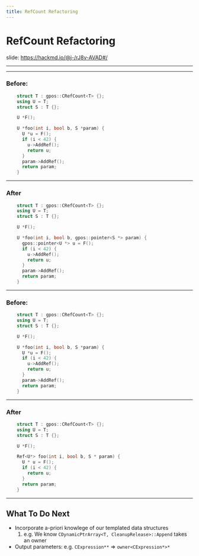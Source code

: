 ```yaml
---
title: RefCount Refactoring
---
```


# RefCount Refactoring

slide: https://hackmd.io/@j-/rJ8v-AVAD#/

---


---

### Before:

```cpp
    struct T : gpos::CRefCount<T> {};
    using U = T;
    struct S : T {};

    U *F();

    U *foo(int i, bool b, S *param) {
      U *u = F();
      if (i < 42) {
        u->AddRef();
        return u;
      }
      param->AddRef();
      return param;
    }

```

----

### After

```cpp
    struct T : gpos::CRefCount<T> {};
    using U = T;
    struct S : T {};

    U *F();

    U *foo(int i, bool b, gpos::pointer<S *> param) {
      gpos::pointer<U *> u = F();
      if (i < 42) {
        u->AddRef();
        return u;
      }
      param->AddRef();
      return param;
    }
```

---

### Before:

```cpp
    struct T : gpos::CRefCount<T> {};
    using U = T;
    struct S : T {};

    U *F();

    U *foo(int i, bool b, S *param) {
      U *u = F();
      if (i < 42) {
        u->AddRef();
        return u;
      }
      param->AddRef();
      return param;
    }

```

----

### After

```cpp
    struct T : gpos::CRefCount<T> {};
    using U = T;
    struct S : T {};

    U *F();

    Ref<U*> foo(int i, bool b, S * param) {
      U * u = F();
      if (i < 42) {
        return u;
      }
      return param;
    }
```


---

## What To Do Next

* Incorporate a-priori knowlege of our templated data structures
  1. e.g. We know `CDynamicPtrArray<T, CleanupRelease>::Append` takes an owner
* Output parameters: e.g. `CExpression**` => `owner<CExpression*>*`
